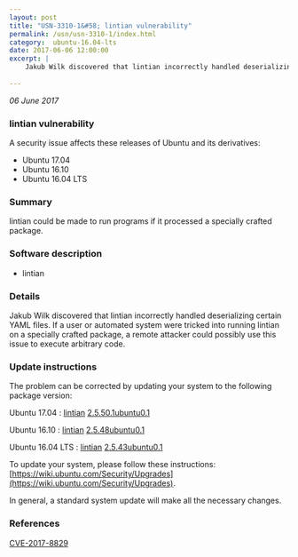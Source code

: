 ```yaml
---
layout: post
title: "USN-3310-1&#58; lintian vulnerability"
permalink: /usn/usn-3310-1/index.html
category:  ubuntu-16.04-lts
date: 2017-06-06 12:00:00
excerpt: |
    Jakub Wilk discovered that lintian incorrectly handled deserializing certain YAML files. If a user or automated system were tricked into running lintian on a specially crafted package, a remote attacker could possibly use this issue to execute arbitrary code. 
    
--- 
```

 
 

*06 June 2017*

### lintian vulnerability

A security issue affects these releases of Ubuntu and its derivatives:

* Ubuntu 17.04
* Ubuntu 16.10
* Ubuntu 16.04 LTS

### Summary

lintian could be made to run programs if it processed a specially crafted package.

### Software description

* lintian 

### Details

Jakub Wilk discovered that lintian incorrectly handled deserializing certain YAML files. If a user or automated system were tricked into running lintian on a specially crafted package, a remote attacker could possibly use this issue to execute arbitrary code. 

### Update instructions

The problem can be corrected by updating your system to the following package version:

Ubuntu 17.04
 : [lintian](https://launchpad.net/ubuntu/+source/lintian) <span> [2.5.50.1ubuntu0.1](https://launchpad.net/ubuntu/+source/lintian/2.5.50.1ubuntu0.1) </span> 

Ubuntu 16.10
 : [lintian](https://launchpad.net/ubuntu/+source/lintian) <span> [2.5.48ubuntu0.1](https://launchpad.net/ubuntu/+source/lintian/2.5.48ubuntu0.1) </span> 

Ubuntu 16.04 LTS
 : [lintian](https://launchpad.net/ubuntu/+source/lintian) <span> [2.5.43ubuntu0.1](https://launchpad.net/ubuntu/+source/lintian/2.5.43ubuntu0.1) </span> 

To update your system, please follow these instructions: [https://wiki.ubuntu.com/Security/Upgrades](https://wiki.ubuntu.com/Security/Upgrades).

In general, a standard system update will make all the necessary changes. 

### References

 
 [CVE-2017-8829](http://people.ubuntu.com/~ubuntu-security/cve/CVE-2017-8829)
 


